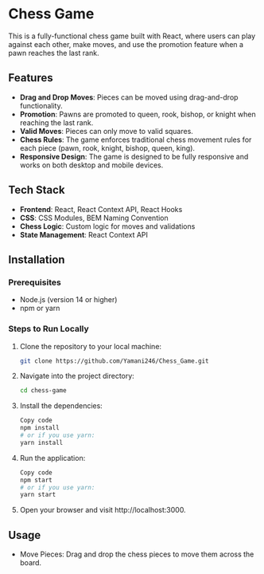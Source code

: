 # Chess Game

This is a fully-functional chess game built with React, where users can play against each other, make moves, and use the promotion feature when a pawn reaches the last rank.

## Features

- **Drag and Drop Moves**: Pieces can be moved using drag-and-drop functionality.
- **Promotion**: Pawns are promoted to queen, rook, bishop, or knight when reaching the last rank.
- **Valid Moves**: Pieces can only move to valid squares.
- **Chess Rules**: The game enforces traditional chess movement rules for each piece (pawn, rook, knight, bishop, queen, king).
- **Responsive Design**: The game is designed to be fully responsive and works on both desktop and mobile devices.

## Tech Stack

- **Frontend**: React, React Context API, React Hooks
- **CSS**: CSS Modules, BEM Naming Convention
- **Chess Logic**: Custom logic for moves and validations
- **State Management**: React Context API

## Installation

### Prerequisites

- Node.js (version 14 or higher)
- npm or yarn

### Steps to Run Locally

1. Clone the repository to your local machine:

   ```bash
   git clone https://github.com/Yamani246/Chess_Game.git
2. Navigate into the project directory:

   ```bash
   cd chess-game
3. Install the dependencies:

    ```bash
    Copy code
    npm install
    # or if you use yarn:
    yarn install
4. Run the application:

    ```bash
    Copy code
    npm start
    # or if you use yarn:
    yarn start
5. Open your browser and visit http://localhost:3000.

## Usage
- Move Pieces: Drag and drop the chess pieces to move them across the board.
